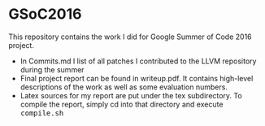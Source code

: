 # GSoC2016
This repository contains the work I did for Google Summer of Code 2016 project.

* In Commits.md I list of all patches I contributed to the LLVM repository during the summer
* Final project report can be found in writeup.pdf. It contains high-level descriptions of the work as well as some evaluation numbers.
* Latex sources for my report are put under the tex subdirectory. To compile the report, simply cd into that directory and execute <tt>compile.sh</tt>
